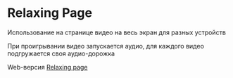# Relaxing Page

Использование на странице видео на весь экран для разных устройств

При проигрывании видео запускается аудио, для каждого видео подгружается своя аудио-дорожка

Web-версия [Relaxing page]()